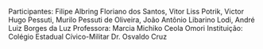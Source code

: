 Participantes: Filipe Albring Floriano dos Santos, Vitor Liss Potrik, Victor Hugo Pessuti, Murilo Pessuti de Oliveira, João Antônio Libarino Lodi, André Luiz Borges da Luz
Professora: Marcia Michiko Ceola Omori
Instituição: Colégio Estadual Cívico-Militar Dr. Osvaldo Cruz 
